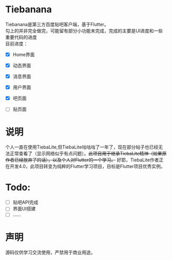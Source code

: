 # Tiebanana

Tiebanana是第三方百度贴吧客户端，基于Flutter。</br>
勾上的并非完全做完，可能留有部分小功能未完成，完成的主要是UI进度和一些重要代码的进度</br>
目前进度：
- [x] Home界面
- [x] 动态界面
- [x] 消息界面
- [x] 用户界面
- [x] 吧页面
- [ ] 贴页面


# 说明
个人一直在使用TiebaLite,但TiebaLite咕咕咕了一年了，现在部分帖子也已经无法正常查看了（显示网络似乎有点问题）。~~此项目用于继承TiebaLite精神（如果原作者已经放弃了的话），以及个人对Flutter的一个学习。~~ 好耶，TiebaLite作者正在开发4.0，此项目转变为纯粹的Flutter学习项目，目标是Flutter项目优秀实例。
# Todo:
- [ ] 贴吧API完成
- [ ] 界面UI搭建
- [ ] …… 

# 声明
源码仅供学习交流使用，严禁用于商业用途。
